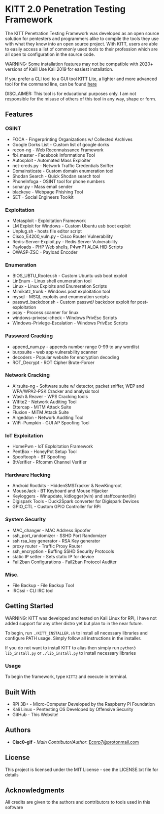 # KITT 2.0 Penetration Testing Framework

The KITT Penetration Testing Framework was developed as an open source solution for pentesters and programmers alike to compile the tools they use with what they know into an open source project.
With KITT, users are able to easily access a list of commonly used tools to their profession which are all open to configuration in the source code.

WARNING: Some installation features may not be compatible with 2020+ versions of Kali! Use Kali 2019 for easiest installation.

If you prefer a CLI tool to a GUI tool KITT Lite, a lighter and more advanced tool for the command line, can be found [here](<https://github.com/Cisc0-gif/KITT-Lite.git>)

DISCLAIMER: This tool is for educational purposes only. I am not responsible for the misuse of others of this tool in any way, shape or form.


## Features

### OSINT
* FOCA - Fingerprinting Organizations w/ Collected Archives 
* Google Dorks List - Custom list of google dorks
* recon-ng - Web Reconnaissance Framework
* fbi_master - Facebook Informations Tool
* Autosploit - Automated Mass Exploiter
* net-creds.py - Network Traffic Credentials Sniffer
* Domainsticate - Custom domain enumeration tool 
* Shodan Search - Quick Shodan search tool
* PhoneInfoga - OSINT tool for phone numbers
* sonar.py - Mass email sender
* blackeye - Webpage Phishing Tool
* SET - Social Engineers Toolkit

### Exploitation
* Metasploit - Exploitation Framework
* LM Exploit for Windows - Custom Ubuntu usb boot exploit
* Unplug.sh - hosts file editor script
* Cisco_E4200_vuln.py - Cisco Router Vulnerability
* Redis-Server-Exploit.py - Redis Server Vulnerability
* Payloads - PHP Web shells, P4wnP1 ALOA HID Scripts
* OWASP-ZSC - Payload Encoder

### Enumeration
* BIOS_UBTU_Rooter.sh - Custom Ubuntu usb boot exploit
* LinEnum - Linux shell enumeration tool
* Linux - Linux Exploits and Enumeration Scripts
* Mimikatz_trunk - Windows post exploitation tool 
* mysql - MSQL exploits and enumeration scripts
* passwd_backdoor.sh - Custom passwd/ backdoor exploit for post-exploitation
* pspy - Process scanner for linux
* windows-privesc-check - Windows PrivEsc Scripts
* Windows-Privlege-Escalation - Windows PrivEsc Scripts

### Password Cracking
* append_num.py - appends number range 0-99 to any wordlist
* burpsuite - web app vulnerability scanner
* decoders - Popular website for encryption decoding
* ROT_Decrypt - ROT Cipher Brute-Forcer

### Network Cracking
* Airsuite-ng - Software suite w/ detector, packet sniffer, WEP and WPA/WPA2-PSK Cracker and analysis tool
* Wash & Reaver - WPS Cracking tools
* Wifite2 - Network Auditing Tool
* Ettercap - MiTM Attack Suite
* Fluxion - MiTM Attack Suite
* Airgeddon - Network Auditing Tool
* WiFi-Pumpkin - GUI AP Spoofing Tool

### IoT Exploitation
* HomePwn - IoT Exploitation Framework
* PentBox - HoneyPot Setup Tool
* Spooftooph - BT Spoofing
* BtVerifier - Rfcomm Channel Verifier

### Hardware Hacking
* Android Rootkits - HiddenSMSTracker & NewKingroot
* MouseJack - BT Keyboard and Mouse Hijacker
* Keyloggers - Winupdate, kidlogger(win) and staffcounter(lin)
* Digispark Tools - Duck2Spark converter for Digispark Devices
* GPIO_CTL - Custom GPIO Controller for RPi

### System Security
* MAC_changer - MAC Address Spoofer
* ssh_port_randomizer - SSHD Port Randomizer
* ssh rsa_key generator - RSA Key generator
* proxy router - Traffic Proxy Router
* ssh_encryption - Buffing SSHD Security Protocols
* static IP setter - Sets static IP for device
* Fail2ban Configurations - Fail2ban Protocol Auditer

### Misc.
* File Backup - File Backup Tool
* IRCssi - CLI IRC tool

## Getting Started

WARNING: KITT was developed and tested on Kali Linux for RPi, I have not added support for any other distro yet but plan to in the near future.

To begin, run ``` ./KITT_INSTALLER.sh ``` to install all necessary libraries and configure PATH usage.
Simply follow all instructions in the installer.

If you do not want to install KITT to alias then simply run ``` python3 lib_install.py ``` or ``` ./lib_install.py ``` to install necessary libraries


### Usage

To begin the framework, type ``` KITT2 ``` and execute in terminal. 


## Built With

* RPi 3B+ - Micro-Computer Developed by the Raspberry Pi Foundation
* Kali Linux - Pentesting OS Developed by Offensive Security
* GitHub - This Website!


## Authors

* **Cisc0-gif** - *Main Contributor/Author*: Ecorp7@protonmail.com

## License

This project is licensed under the MIT License - see the LICENSE.txt file for details


## Acknowledgments

All credits are given to the authors and contributors to tools used in this software
